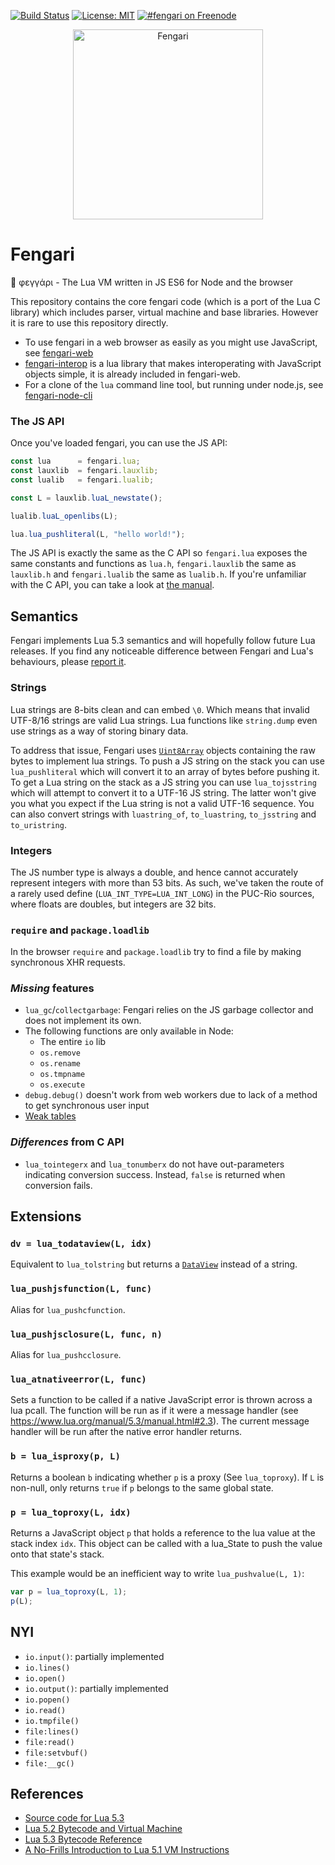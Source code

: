 [![Build Status](https://travis-ci.org/fengari-lua/fengari.svg?branch=master)](https://travis-ci.org/fengari-lua/fengari)
[![License: MIT](https://img.shields.io/badge/License-MIT-yellow.svg)](https://opensource.org/licenses/MIT)
[![#fengari on Freenode](https://img.shields.io/Freenode/%23fengari.png)](https://webchat.freenode.net/?channels=fengari)

<p align="center">
    <img src="https://github.com/fengari-lua/fengari/raw/master/logo.png" alt="Fengari" width="304" height="304">
</p>


# Fengari

🐺 φεγγάρι - The Lua VM written in JS ES6 for Node and the browser

This repository contains the core fengari code (which is a port of the Lua C library) which includes parser, virtual machine and base libraries.
However it is rare to use this repository directly.

- To use fengari in a web browser as easily as you might use JavaScript, see [fengari-web](https://github.com/fengari-lua/fengari-web)
- [fengari-interop](https://github.com/fengari-lua/fengari-interop) is a lua library that makes interoperating with JavaScript objects simple, it is already included in fengari-web.
- For a clone of the `lua` command line tool, but running under node.js, see [fengari-node-cli](https://github.com/fengari-lua/fengari-node-cli)

### The JS API

Once you've loaded fengari, you can use the JS API:

```javascript
const lua      = fengari.lua;
const lauxlib  = fengari.lauxlib;
const lualib   = fengari.lualib;

const L = lauxlib.luaL_newstate();

lualib.luaL_openlibs(L);

lua.lua_pushliteral(L, "hello world!");
```

The JS API is exactly the same as the C API so `fengari.lua` exposes the same constants and functions as `lua.h`, `fengari.lauxlib` the same as `lauxlib.h` and `fengari.lualib` the same as `lualib.h`. If you're unfamiliar with the C API, you can take a look at [the manual](http://www.lua.org/manual/5.3/manual.html#4).


## Semantics

Fengari implements Lua 5.3 semantics and will hopefully follow future Lua releases. If you find any noticeable difference between Fengari and Lua's behaviours, please [report it](https://github.com/fengari-lua/fengari/issues).

### Strings

Lua strings are 8-bits clean and can embed `\0`. Which means that invalid UTF-8/16 strings are valid Lua strings. Lua functions like `string.dump` even use strings as a way of storing binary data.

To address that issue, Fengari uses [`Uint8Array`](https://developer.mozilla.org/en-US/docs/Web/JavaScript/Reference/Global_Objects/Uint8Array) objects containing the raw bytes to implement lua strings. To push a JS string on the stack you can use `lua_pushliteral` which will convert it to an array of bytes before pushing it. To get a Lua string on the stack as a JS string you can use `lua_tojsstring` which will attempt to convert it to a UTF-16 JS string. The latter won't give you what you expect if the Lua string is not a valid UTF-16 sequence. You can also convert strings with `luastring_of`, `to_luastring`, `to_jsstring` and `to_uristring`.

### Integers

The JS number type is always a double, and hence cannot accurately represent integers with more than 53 bits. As such, we've taken the route of a rarely used define (`LUA_INT_TYPE=LUA_INT_LONG`) in the PUC-Rio sources, where floats are doubles, but integers are 32 bits.

### `require` and `package.loadlib`

In the browser `require` and `package.loadlib` try to find a file by making synchronous XHR requests.

### _Missing_ features

- `lua_gc`/`collectgarbage`: Fengari relies on the JS garbage collector and does not implement its own.
- The following functions are only available in Node:
    - The entire `io` lib
    - `os.remove`
    - `os.rename`
    - `os.tmpname`
    - `os.execute`
- `debug.debug()` doesn't work from web workers due to lack of a method to get synchronous user input
- [Weak tables](http://www.lua.org/manual/5.3/manual.html#2.5.2)


### _Differences_ from C API

- `lua_tointegerx` and `lua_tonumberx` do not have out-parameters indicating conversion success. Instead, ``false`` is returned when conversion fails.


## Extensions

### `dv = lua_todataview(L, idx)`

Equivalent to `lua_tolstring` but returns a [`DataView`](https://developer.mozilla.org/en-US/docs/Web/JavaScript/Reference/Global_Objects/DataView) instead of a string.


### `lua_pushjsfunction(L, func)`

Alias for `lua_pushcfunction`.


### `lua_pushjsclosure(L, func, n)`

Alias for `lua_pushcclosure`.


### `lua_atnativeerror(L, func)`

Sets a function to be called if a native JavaScript error is thrown across a lua pcall.
The function will be run as if it were a message handler (see https://www.lua.org/manual/5.3/manual.html#2.3).
The current message handler will be run after the native error handler returns.


### `b = lua_isproxy(p, L)`

Returns a boolean `b` indicating whether `p` is a proxy (See `lua_toproxy`).
If `L` is non-null, only returns `true` if `p` belongs to the same global state.


### `p = lua_toproxy(L, idx)`

Returns a JavaScript object `p` that holds a reference to the lua value at the stack index `idx`.
This object can be called with a lua_State to push the value onto that state's stack.

This example would be an inefficient way to write `lua_pushvalue(L, 1)`:

```js
var p = lua_toproxy(L, 1);
p(L);
````

## NYI

- `io.input()`: partially implemented
- `io.lines()`
- `io.open()`
- `io.output()`: partially implemented
- `io.popen()`
- `io.read()`
- `io.tmpfile()`
- `file:lines()`
- `file:read()`
- `file:setvbuf()`
- `file:__gc()`

## References

- [Source code for Lua 5.3](lua.org/source/5.3/)
- [Lua 5.2 Bytecode and Virtual Machine](http://files.catwell.info/misc/mirror/lua-5.2-bytecode-vm-dirk-laurie/lua52vm.html)
- [Lua 5.3 Bytecode Reference](http://the-ravi-programming-language.readthedocs.io/en/latest/lua_bytecode_reference.html)
- [A No-Frills Introduction to Lua 5.1 VM Instructions](http://luaforge.net/docman/83/98/ANoFrillsIntroToLua51VMInstructions.pdf)
